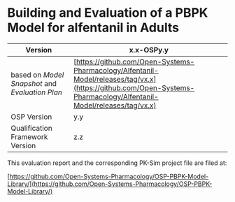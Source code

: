 # Building and Evaluation of a PBPK Model for alfentanil in Adults



| Version                                         | x.x-OSPy.y                                                   |
| ----------------------------------------------- | ------------------------------------------------------------ |
| based on *Model Snapshot* and *Evaluation Plan* | [https://github.com/Open-Systems-Pharmacology/Alfentanil-Model/releases/tag/vx.x](https://github.com/Open-Systems-Pharmacology/Alfentanil-Model/releases/tag/vx.x) |
| OSP Version                                     | y.y                                                          |
| Qualification Framework Version                 | z.z                                                          |





This evaluation report and the corresponding PK-Sim project file are filed at:

[https://github.com/Open-Systems-Pharmacology/OSP-PBPK-Model-Library/](https://github.com/Open-Systems-Pharmacology/OSP-PBPK-Model-Library/)
